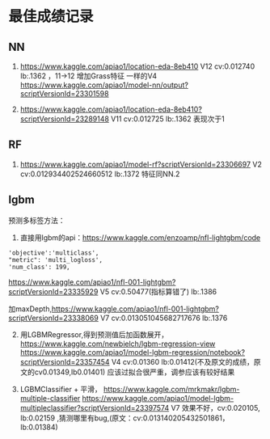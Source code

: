 # 最佳成绩记录
## NN
1. https://www.kaggle.com/apiao1/location-eda-8eb410 
   V12 cv:0.012740 lb:.1362 ，11->12 增加Grass特征
   一样的V4 https://www.kaggle.com/apiao1/model-nn/output?scriptVersionId=23301598
   
1. https://www.kaggle.com/apiao1/location-eda-8eb410?scriptVersionId=23289148 
   V11 cv:0.012725 lb:.1362 表现次于1
   
## RF
1. https://www.kaggle.com/apiao1/model-rf?scriptVersionId=23306697
   V2 cv:0.012934402524660512 lb:.1372 特征同NN.2
   
## lgbm 
预测多标签方法：
1. 直接用lgbm的api：https://www.kaggle.com/enzoamp/nfl-lightgbm/code
```         
'objective':'multiclass',
"metric": 'multi_logloss',
'num_class': 199,
```
https://www.kaggle.com/apiao1/nfl-001-lightgbm?scriptVersionId=23335929
V5 cv:0.50477(指标算错了) lb:.1386

加maxDepth,https://www.kaggle.com/apiao1/nfl-001-lightgbm?scriptVersionId=23338069
V7 cv:0.013051045682717676 lb:.1376

2. 用LGBMRegressor,得到预测值后加函数展开， https://www.kaggle.com/newbielch/lgbm-regression-view
https://www.kaggle.com/apiao1/model-lgbm-regression/notebook?scriptVersionId=23357454
V4 cv:0.01360 lb:0.01412(不及原文的成绩，原文的cv0.01349,lb0.01401) 应该过拟合很严重，调参应该有较好结果

3. LGBMClassifier + 平滑， https://www.kaggle.com/mrkmakr/lgbm-multiple-classifier
https://www.kaggle.com/apiao1/model-lgbm-multipleclassifier?scriptVersionId=23397574
V7 效果不好，cv:0.020105, lb:0.02159 ,猜测哪里有bug,(原文：cv:0.013140205432501861，lb:0.01384)
